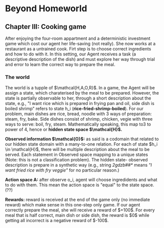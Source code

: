 # Beyond Homeworld
## Chapter III: Cooking game

<p>After enjoying the four-room appartment and a deterministic investment game which cost our agent her life-saving (not really). She now works at a restaurant as a untrained cook. Firt step is to choose correct ingredients and how to do with it. In this setting, our Agent receives a task (a descriptive description of the dish) and must explore her way through trial and error to learn the correct way to prepare the meal.</p>

### The world
<p>The world is a tupple of $\mathcal{H,A,O,R}$. In a game, the Agent will be assign a state, which charaterised by the meal to be prepared. However, the state is partially observable to her, through a short description about the state, e.g., "I want rice which is prepared in frying pan and oil, side dish is boiled shrimp" refers to state h_i (<b>rice-fried-shrimp-boiled</b>). For our problem, main dishes are rice, bread, noodle with 3 ways of preparation: steam, fry, bake. Side dishes consist of shrimp, chicken, vegie with three ways to serve: boil, fry, steam. Mathematically speaking, this map to3 to power of 4, hence or <b>hidden state space $\mathcal{H}$. </b></p>

<p><b>Observed information $\mathcal{O}$:</b> as said is a codomain that related to our hidden state domain with a many-to-one relation. For each of state $h_i \in \mathcal{H}$, there will be multiple description about the meal to be served. Each statement in Observed space mapping to a unique states (Note: this is not a classification problem). The hidden state- observed description is prepare in a synthetic way (e.g.,  string <i>2gdzb##*</i> means <i>"I want fried rice with fry veggie"</i> for no particular reason.)</p>

<p><b>Action space A:</b> after observe o_i, agent will choose ingredidents and what to do with them. This mean the action space is "equal" to the state space. (??)</p>

<p><b>Rewards:</b> reward is received at the end of the game only (no immediate reward) which make sense in this one-step only game. If our agent correctly prepare the meal, she will receive a reward of $+100$. For every meal that is half correct, main dish or side dish, the reward is $0$ while getting all incorrect is a negative reward of $-100$.</p>
